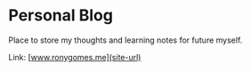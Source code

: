 # Personal Blog

Place to store my thoughts and learning notes for future myself.

Link: [www.ronygomes.me](site-url)

[site-url]: https://www.ronygomes.me
